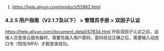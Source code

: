 1. https://help.aliyun.com/product/52862.html

### 4.2.5 用户指南（V2.1.7及以下） > 管理员手册 > 双因子认证
https://help.aliyun.com/document_detail/57834.html
开启双因子认证之后，运维人员登录云服务器时，需要先输入用户密码，密码验证正确之后，需要输入动态口令（短信/MFA）才能登录成功。